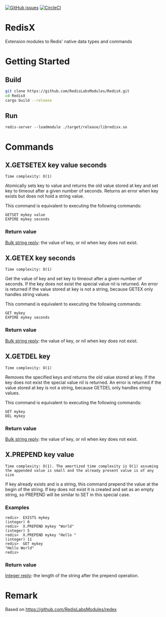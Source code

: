 [![GitHub issues](https://img.shields.io/github/release/RedisLabsModules/RedisX.svg)](https://github.com/RedisLabsModules/RedisX/releases/latest)
[![CircleCI](https://circleci.com/gh/RedisLabsModules/RedisX/tree/master.svg?style=svg)](https://circleci.com/gh/RedisLabsModules/RedisX/tree/master)

# RedisX
Extension modules to Redis' native data types and commands


# Getting Started

## Build

```bash
git clone https://github.com/RedisLabsModules/RedisX.git
cd RedisX
cargo build --release
```

## Run 
```
redis-server --loadmodule ./target/release/libredisx.so
```

# Commands

## X.GETSETEX key value seconds
`Time complexity: O(1)`

Atomically sets key to value and returns the old value stored at key
and set key to timeout after a given number of seconds.
Returns an error when key exists but does not hold a string value.

This command is equivalent to executing the following commands:

```
GETSET mykey value
EXPIRE mykey seconds
```

### Return value
[Bulk string reply](https://redis.io/topics/protocol#bulk-string-reply): the value of key, or nil when key does not exist.



## X.GETEX key seconds
`Time complexity: O(1)`

Get the value of key and set key to timeout after a given number of seconds.
If the key does not exist the special value nil is returned. 
An error is returned if the value stored at key is not a string, because GETEX only handles string values.

This command is equivalent to executing the following commands:

```
GET mykey
EXPIRE mykey seconds
```

### Return value
[Bulk string reply](https://redis.io/topics/protocol#bulk-string-reply): the value of key, or nil when key does not exist.



## X.GETDEL key
`Time complexity: O(1)`

Removes the specified keys and returns the old value stored at key.
If the key does not exist the special value nil is returned.
An error is returned if the value stored at key is not a string, because GETDEL only handles string values.

This command is equivalent to executing the following commands:

```
GET mykey
DEL mykey
```

### Return value
[Bulk string reply](https://redis.io/topics/protocol#bulk-string-reply): the value of key, or nil when key does not exist.



## X.PREPEND key value
`Time complexity: O(1). The amortized time complexity is O(1) assuming the appended value is small and the already present value is of any size`

If key already exists and is a string, this command prepend the value at the begin of the string. 
If key does not exist it is created and set as an empty string, so PREPEND will be similar to SET in this special case.

### Examples
```
redis>  EXISTS mykey
(integer) 0
redis>  X.PREPEND mykey "World"
(integer) 5
redis>  X.PREPEND mykey "Hello "
(integer) 11
redis>  GET mykey
"Hello World"
redis> 
```
### Return value
[Integer reply](https://redis.io/topics/protocol#integer-reply): the length of the string after the prepend operation.



# Remark 
Based on https://github.com/RedisLabsModules/redex
